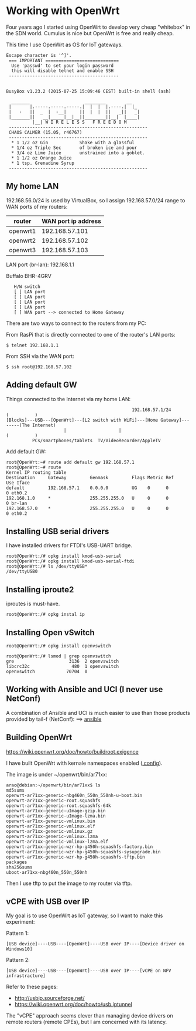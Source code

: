 # Working with OpenWrt

Four years ago I started using OpenWrt to develop very cheap "whitebox" in the SDN world. Cumulus is nice but OpenWrt is free and really cheap.

This time I use OpenWrt as OS for IoT gateways.

```
Escape character is '^]'.
 === IMPORTANT ============================
  Use 'passwd' to set your login password
  this will disable telnet and enable SSH
 ------------------------------------------


BusyBox v1.23.2 (2015-07-25 15:09:46 CEST) built-in shell (ash)

  _______                     ________        __
 |       |.-----.-----.-----.|  |  |  |.----.|  |_
 |   -   ||  _  |  -__|     ||  |  |  ||   _||   _|
 |_______||   __|_____|__|__||________||__|  |____|
          |__| W I R E L E S S   F R E E D O M
 -----------------------------------------------------
 CHAOS CALMER (15.05, r46767)
 -----------------------------------------------------
  * 1 1/2 oz Gin            Shake with a glassful
  * 1/4 oz Triple Sec       of broken ice and pour
  * 3/4 oz Lime Juice       unstrained into a goblet.
  * 1 1/2 oz Orange Juice
  * 1 tsp. Grenadine Syrup
 -----------------------------------------------------
```

## My home LAN

192.168.56.0/24 is used by VirtualBox, so I assign 192.168.57.0/24 range to WAN ports of my routers:

|router  |WAN port ip address|
|--------|-------------------|
|openwrt1|192.168.57.101|
|openwrt2|192.168.57.102|
|openwrt3|192.168.57.103|

LAN port (br-lan): 192.168.1.1

Buffalo BHR-4GRV
```
   H/W switch
   [ ] LAN port
   [ ] LAN port
   [ ] LAN port
   [ ] LAN port
   [ ] WAN port --> connected to Home Gateway
```

There are two ways to connect to the routers from my PC:

From RasPi that is directly connected to one of the router's LAN ports:
```
$ telnet 192.168.1.1
```

From SSH via the WAN port:
```
$ ssh root@192.168.57.102
```

## Adding default GW

Things connected to the Internet via my home LAN:
```
                                                192.168.57.1/24             (          )
[Blocks]---USB---[OpenWrt]---[L2 switch with WiFi]---[Home Gateway]--------(The Internet)
                      |                    |                                (          )
          PCs/smartphones/tablets  TV/VideoRecorder/AppleTV
```

Add default GW:
```
root@OpenWrt:~# route add default gw 192.168.57.1
root@OpenWrt:~# route
Kernel IP routing table
Destination     Gateway         Genmask         Flags Metric Ref    Use Iface
default         192.168.57.1    0.0.0.0         UG    0      0        0 eth0.2
192.168.1.0     *               255.255.255.0   U     0      0        0 br-lan
192.168.57.0    *               255.255.255.0   U     0      0        0 eth0.2
```
## Installing USB serial drivers

I have installed drivers for FTDI's USB-UART bridge.

```
root@OpenWrt:/# opkg install kmod-usb-serial
root@OpenWrt:/# opkg install kmod-usb-serial-ftdi
root@OpenWrt:/# ls /dev/ttyUSB*
/dev/ttyUSB0
```

## Installing iproute2

iproutes is must-have.

```
root@OpenWrt:/# opkg instal ip
```

## Installing Open vSwitch

```
root@OpenWrt:/# opkg install openvswitch
```
```
root@OpenWrt:/# lsmod | grep openvswitch
gre                     3136  2 openvswitch
libcrc32c                480  1 openvswitch
openvswitch            70704  0
```

## Working with Ansible and UCI (I never use NetConf)

A combination of Ansible and UCI is much easier to use than those products provided by tail-f (NetConf): ==> [ansible](https://github.com/araobp/blocks/ansible)

## Building OpenWrt

https://wiki.openwrt.org/doc/howto/buildroot.exigence

I have built OpenWrt with kernale namespaces enabled ([.config](./config)). 

The image is under ~/openwrt/bin/ar71xx:

```
arao@debian:~/openwrt/bin/ar71xx$ ls
md5sums
openwrt-ar71xx-generic-nbg460n_550n_550nh-u-boot.bin
openwrt-ar71xx-generic-root.squashfs
openwrt-ar71xx-generic-root.squashfs-64k
openwrt-ar71xx-generic-uImage-gzip.bin
openwrt-ar71xx-generic-uImage-lzma.bin
openwrt-ar71xx-generic-vmlinux.bin
openwrt-ar71xx-generic-vmlinux.elf
openwrt-ar71xx-generic-vmlinux.gz
openwrt-ar71xx-generic-vmlinux.lzma
openwrt-ar71xx-generic-vmlinux-lzma.elf
openwrt-ar71xx-generic-wzr-hp-g450h-squashfs-factory.bin
openwrt-ar71xx-generic-wzr-hp-g450h-squashfs-sysupgrade.bin
openwrt-ar71xx-generic-wzr-hp-g450h-squashfs-tftp.bin
packages
sha256sums
uboot-ar71xx-nbg460n_550n_550nh
```

Then I use tftp to put the image to my router via tftp.


## vCPE with USB over IP

My goal is to use OpenWrt as IoT gateway, so I want to make this experiment:

Pattern 1:
```
[USB device]----USB----[OpenWrt]----USB over IP----[Device driver on Windows10]
```

Pattern 2:
```
[USB device]----USB----[OpenWrt]----USB over IP----[vCPE on NFV infrastracture]
```

Refer to these pages:
- http://usbip.sourceforge.net/
- https://wiki.openwrt.org/doc/howto/usb.iptunnel

The "vCPE" approach seems clever than managing device drivers on remote routers (remote CPEs), but I am concerned with its latency.


